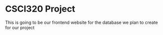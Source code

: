 # CSCI320 Project
This is going to be our frontend website for the database we plan to create for our project